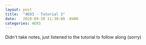 ```yaml
---
layout: post
title:  "4E03 - Tutorial 3"
date:   2020-09-30 11:30:00 -0400
categories: 4E03
---
```


Didn't take notes, just listened to the tutorial to follow along (sorry)